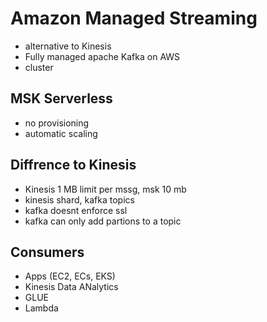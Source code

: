 # Amazon Managed Streaming
- alternative to Kinesis
- Fully managed apache Kafka on AWS
- cluster
## MSK Serverless
- no provisioning
- automatic scaling

## Diffrence to Kinesis
- Kinesis 1 MB limit per mssg, msk 10 mb
- kinesis shard, kafka topics
- kafka doesnt enforce ssl
- kafka can only add partions to a topic

## Consumers
- Apps (EC2, ECs, EKS)
- Kinesis Data ANalytics
- GLUE
- Lambda